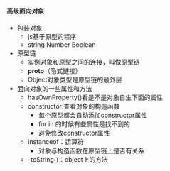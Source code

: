 ####	高级面向对象

- 包装对象
  - js基于原型的程序
  - string Number Boolean
- 原型链
  - 实例对象和原型之间的连接，叫做原型链
  - ____proto____（隐式链接）
  - Object对象类型是原型链的最外层
- 面向对象的一些属性和方法
  - hasOwnProperty()看是不是对象自生下面的属性
  - constructor:查看对象的构造函数
    - 每个原型都会自动添加constructor属性
    - for in 的时候有些属性是找不到的
    - 避免修改constructor属性
  - instanceof：运算符
    - 对象与构造函数在原型链上是否有关系
  - -toString()：object上的方法

